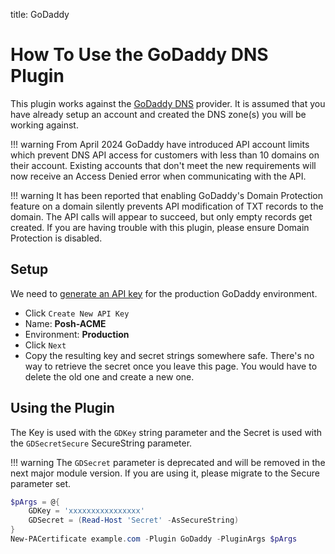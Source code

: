 title: GoDaddy

# How To Use the GoDaddy DNS Plugin

This plugin works against the [GoDaddy DNS](https://www.godaddy.com) provider. It is assumed that you have already setup an account and created the DNS zone(s) you will be working against. 

!!! warning
    From April 2024 GoDaddy have introduced API account limits which prevent DNS API access for customers with less than 10 domains on their account. Existing accounts that don't meet the new requirements will now receive an Access Denied error when communicating with the API.

!!! warning
    It has been reported that enabling GoDaddy's Domain Protection feature on a domain silently prevents API modification of TXT records to the domain. The API calls will appear to succeed, but only empty records get created. If you are having trouble with this plugin, please ensure Domain Protection is disabled.

## Setup

We need to [generate an API key](https://developer.godaddy.com/keys) for the production GoDaddy environment.

- Click `Create New API Key`
- Name: **Posh-ACME**
- Environment: **Production**
- Click `Next`
- Copy the resulting key and secret strings somewhere safe. There's no way to retrieve the secret once you leave this page. You would have to delete the old one and create a new one.

## Using the Plugin

The Key is used with the `GDKey` string parameter and the Secret is used with the `GDSecretSecure` SecureString parameter.

!!! warning
    The `GDSecret` parameter is deprecated and will be removed in the next major module version. If you are using it, please migrate to the Secure parameter set.

```powershell
$pArgs = @{
    GDKey = 'xxxxxxxxxxxxxxxx'
    GDSecret = (Read-Host 'Secret' -AsSecureString)
}
New-PACertificate example.com -Plugin GoDaddy -PluginArgs $pArgs
```
